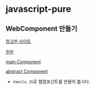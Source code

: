 # javascript-pure

## WebComponent 만들기

[참고한 사이트](https://junilhwang.github.io/TIL/Javascript/Design/Vanilla-JS-Component/)

[원본](https://github.com/JunilHwang/simple-component)

[main Component](./js/webComponent/src/App.js)

[abstract Component](./js/webComponent/src/core/Component.js)

- `Vanila JS`로 웹컴포넌트를 만들어 봅시다.
